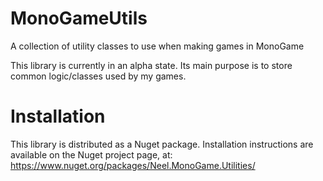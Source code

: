 MonoGameUtils
=============

A collection of utility classes to use when making games in MonoGame

This library is currently in an alpha state. Its main purpose is to store common logic/classes used by my games.

Installation
============
This library is distributed as a Nuget package. Installation instructions are available on the Nuget project page, at: https://www.nuget.org/packages/Neel.MonoGame.Utilities/